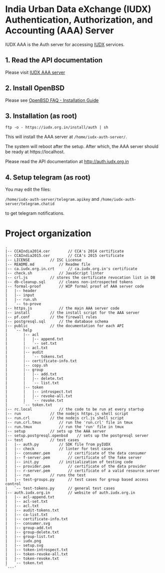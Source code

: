 # India Urban Data eXchange (IUDX) Authentication, Authorization, and Accounting (AAA) Server

IUDX AAA is the Auth server for accessing [IUDX](https://www.iudx.org.in) services.

## 1. Read the API documentation
Please visit [IUDX AAA server](http://auth.iudx.org.in)

## 2. Install OpenBSD
Please see [OpenBSD FAQ - Installation Guide](https://www.openbsd.org/faq/faq4.html)

## 3. Installation (as root) 
```
ftp -o - https://iudx.org.in/install/auth | sh
```
This will install the AAA server at `/home/iudx-auth-server/`.

The system will reboot after the setup. After which, the AAA server should be
ready at https://localhost.

Please read the API documentation at http://auth.iudx.org.in

## 4. Setup telegram (as root) 
You may edit the files:

`/home/iudx-auth-server/telegram.apikey`
	and
`/home/iudx-auth-server/telegram.chatid`

to get telegram notifications.

# Project organization 
```
.
|-- CCAIndia2014.cer		// CCA's 2014 certificate
|-- CCAIndia2015.cer		// CCA's 2015 certificate
|-- LICENSE			// ISC License
|-- README.md			// Readme file
|-- ca.iudx.org.in.crt		// ca.iudx.org.in's certificate
|-- check.sh			// JavaScript linter
|-- crl.js			// stores the certificate revocation list in DB
|-- db-cleanup.sql		// cleans non-introspected tokens
|-- formal-proof		// WIP formal proof of AAA server code
|   |-- header
|   |-- input
|   |-- run.sh
|   `-- to-prove
|-- https.js			// the main AAA server code
|-- install			// the install script for the AAA server	
|-- pf.conf			// the firewall rules
|-- postgresql.sql		// the database schema
|-- public			// the documentation for each API
|   `-- help
|       |-- acl
|       |   |-- append.txt
|       |   `-- set.txt
|       |-- acl.txt
|       |-- audit
|       |   `-- tokens.txt
|       |-- certificate-info.txt
|       |-- copy.sh
|       |-- group
|       |   |-- add.txt
|       |   |-- delete.txt
|       |   `-- list.txt
|       |-- token
|       |   |-- introspect.txt
|       |   |-- revoke-all.txt
|       |   `-- revoke.txt
|       `-- token.txt
|-- rc.local			// the code to be run at every startup
|-- run				// the nodejs https.js shell script
|-- run.crl			// the nodejs crl.js shell script 
|-- run.crl.tmux		// run the 'run.crl' file in tmux
|-- run.tmux			// run the 'run' file in tmux
|-- setup			// sets up the AAA server
|-- setup.postgresql.openbsd	// sets up the postgresql server
|-- test			// test cases
|   |-- auth.py			// SDK file from pyIUDX
|   |-- check			// linter for test cases	
|   |-- consumer.pem		// certificate of the data consumer
|   |-- f-server.pem		// certificate of the fake server
|   |-- init.py			// initialization of testing code 
|   |-- provider.pem		// certificate of the data provider
|   |-- r-server.pem		// certificate of a valid resource server
|   |-- run			// runs the test
|   |-- test-groups.py		// test cases for group based access control
|   `-- test-tokens.py		// general test cases
|-- auth.iudx.org.in		// website of auth.iudx.org.in
|   |-- acl-append.txt
|   |-- acl-set.txt
|   |-- acl.txt
|   |-- audit-tokens.txt
|   |-- ca-list.txt
|   |-- certificate-info.txt
|   |-- consumer.svg
|   |-- group-add.txt
|   |-- group-delete.txt
|   |-- group-list.txt
|   |-- iudx.png
|   |-- setup.svg
|   |-- token-introspect.txt
|   |-- token-revoke-all.txt
|   |-- token-revoke.txt
|   `-- token.txt
`---'
```
